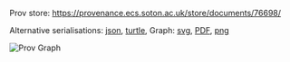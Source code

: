 
Prov store: https://provenance.ecs.soton.ac.uk/store/documents/76698/
	
Alternative serialisations: [json](https://provenance.ecs.soton.ac.uk/store/documents/76698.json), [turtle](https://provenance.ecs.soton.ac.uk/store/documents/76698.ttl), 
Graph: [svg](https://provenance.ecs.soton.ac.uk/store/documents/76698.svg), [PDF](https://provenance.ecs.soton.ac.uk/store/documents/76698.pdf), [png](https://provenance.ecs.soton.ac.uk/store/documents/76698.png)

![Prov Graph](https://provenance.ecs.soton.ac.uk/store/documents/76698.png)

		
